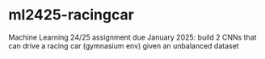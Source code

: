 # ml2425-racingcar
Machine Learning 24/25 assignment due January 2025: build 2 CNNs that can drive a racing car (gymnasium env) given an unbalanced dataset
